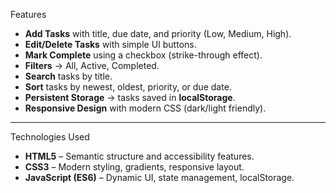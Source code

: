  Features
- **Add Tasks** with title, due date, and priority (Low, Medium, High).
- **Edit/Delete Tasks** with simple UI buttons.
- **Mark Complete** using a checkbox (strike-through effect).
- **Filters** → All, Active, Completed.
- **Search** tasks by title.
- **Sort** tasks by newest, oldest, priority, or due date.
- **Persistent Storage** → tasks saved in **localStorage**.
- **Responsive Design** with modern CSS (dark/light friendly).

---

 Technologies Used
- **HTML5** – Semantic structure and accessibility features.
- **CSS3** – Modern styling, gradients, responsive layout.
- **JavaScript (ES6)** – Dynamic UI, state management, localStorage.
